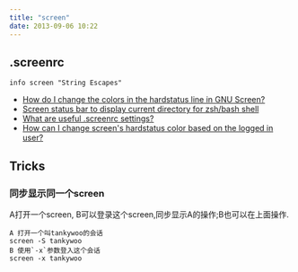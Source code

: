 ```yaml
---
title: "screen"
date: 2013-09-06 10:22
---
```


## .screenrc ##

`info screen "String Escapes"`  

* [How do I change the colors in the hardstatus line in GNU Screen?](http://superuser.com/questions/31047/how-do-i-change-the-colors-in-the-hardstatus-line-in-gnu-screen)
* [Screen status bar to display current directory for zsh/bash shell](http://unix.stackexchange.com/questions/28430/screen-status-bar-to-display-current-directory-for-zsh-bash-shell)
* [What are useful .screenrc settings?](http://serverfault.com/questions/3740/what-are-useful-screenrc-settings)
* [How can I change screen's hardstatus color based on the logged in user?](http://unix.stackexchange.com/questions/62842/how-can-i-change-screens-hardstatus-color-based-on-the-logged-in-user)

## Tricks ##

### 同步显示同一个screen ###
A打开一个screen, B可以登录这个screen,同步显示A的操作;B也可以在上面操作.

	A 打开一个叫tankywoo的会话
	screen -S tankywoo
	B 使用`-x`参数登入这个会话
	screen -x tankywoo
